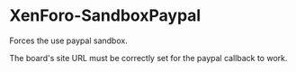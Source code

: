 # XenForo-SandboxPaypal

Forces the use paypal sandbox.

The board's site URL must be correctly set for the paypal callback to work.
